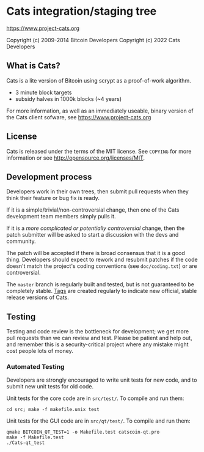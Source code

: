 Cats integration/staging tree
================================

https://www.project-cats.org

Copyright (c) 2009-2014 Bitcoin Developers
Copyright (c) 2022 Cats Developers

What is Cats?
----------------

Cats is a lite version of Bitcoin using scrypt as a proof-of-work algorithm.
 - 3 minute block targets
 - subsidy halves in 1000k blocks (~4 years)


For more information, as well as an immediately useable, binary version of
the Cats client sofware, see https://www.project-cats.org

License
-------

Cats is released under the terms of the MIT license. See `COPYING` for more
information or see http://opensource.org/licenses/MIT.

Development process
-------------------

Developers work in their own trees, then submit pull requests when they think
their feature or bug fix is ready.

If it is a simple/trivial/non-controversial change, then one of the Cats
development team members simply pulls it.

If it is a *more complicated or potentially controversial* change, then the patch
submitter will be asked to start a discussion with the devs and community.

The patch will be accepted if there is broad consensus that it is a good thing.
Developers should expect to rework and resubmit patches if the code doesn't
match the project's coding conventions (see `doc/coding.txt`) or are
controversial.

The `master` branch is regularly built and tested, but is not guaranteed to be
completely stable. [Tags](https://github.com/Cats-project/Cats/tags) are created
regularly to indicate new official, stable release versions of Cats.

Testing
-------

Testing and code review is the bottleneck for development; we get more pull
requests than we can review and test. Please be patient and help out, and
remember this is a security-critical project where any mistake might cost people
lots of money.

### Automated Testing

Developers are strongly encouraged to write unit tests for new code, and to
submit new unit tests for old code.

Unit tests for the core code are in `src/test/`. To compile and run them:

    cd src; make -f makefile.unix test

Unit tests for the GUI code are in `src/qt/test/`. To compile and run them:

    qmake BITCOIN_QT_TEST=1 -o Makefile.test catscoin-qt.pro
    make -f Makefile.test
    ./Cats-qt_test


